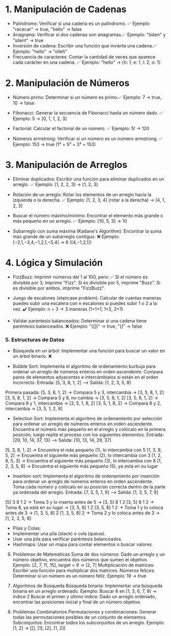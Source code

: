 
# 1. Manipulación de Cadenas

- Palíndromo: Verificar si una cadena es un palíndromo. ✅
Ejemplo: "racecar" → true, "hello" → false
- Anagrama: Verificar si dos cadenas son anagramas.✅
Ejemplo: "listen" y "silent" → true
- Inversión de cadena: Escribir una función que invierta una cadena.✅
Ejemplo: "hello" → "olleh"
- Frecuencia de caracteres: Contar la cantidad de veces que aparece cada carácter en una cadena. ✅
Ejemplo: "hello" → {h: 1, e: 1, l: 2, o: 1}


# 2. Manipulación de Números
- Número primo: Determinar si un número es primo.✅
Ejemplo: 7 → true, 10 → false

- Fibonacci: Generar la secuencia de Fibonacci hasta un número dado. ✅
Ejemplo: 5 → [0, 1, 1, 2, 3]

- Factorial: Calcular el factorial de un número. ✅
Ejemplo: 5! → 120

- Números armstrong: Verificar si un número es un número armstrong. ✅
Ejemplo: 153 → true (1³ + 5³ + 3³ = 153)



# 3. Manipulación de Arreglos
- Eliminar duplicados: Escribir una función para eliminar duplicados en un arreglo. ✅
Ejemplo: [1, 2, 2, 3] → [1, 2, 3]

- Rotación de un arreglo: Rotar los elementos de un arreglo hacia la izquierda o la derecha. ✅
Ejemplo: [1, 2, 3, 4] (rotar a la derecha) → [4, 1, 2, 3]

- Buscar el número máximo/mínimo: Encontrar el elemento más grande o más pequeño en un arreglo. ✅
Ejemplo: [10, 5, 3] → 10

- Subarreglo con suma máxima (Kadane's Algorithm): Encontrar la suma más grande de un subarreglo contiguo. ❌
Ejemplo: [−2,1,−3,4,−1,2,1,−5,4] → 6 ([4,−1,2,1])



# 4. Lógica y Simulación
- FizzBuzz: Imprimir números del 1 al 100, pero: ✅
Si el número es divisible por 3, imprime "Fizz".
Si es divisible por 5, imprime "Buzz".
Si es divisible por ambos, imprime "FizzBuzz".

- Juego de escalones (staircase problem): Calcular de cuántas maneras puedes subir una escalera con n escalones si puedes subir 1 o 2 a la vez. ✔️
Ejemplo: n = 3 → 3 maneras (1+1+1, 1+2, 2+1)

- Validar paréntesis balanceados: Determinar si una cadena tiene paréntesis balanceados. ❌
Ejemplo: "([])" → true, "(]" → false


### 5. Estructuras de Datos
- Búsqueda en un árbol: Implementar una función para buscar un valor en un árbol binario. ❌

- Bubble Sort: Implementa el algoritmo de ordenamiento burbuja para ordenar un arreglo de números enteros en orden ascendente. Compara pares de elementos adyacentes e intercámbialos si están en el orden incorrecto.
Entrada: [5, 3, 8, 1, 2] --> Salida: [1, 2, 3, 5, 8]

Primera pasada:
[5, 3, 8, 1, 2]  → Compara 5 y 3, intercambia → [3, 5, 8, 1, 2]
[3, 5, 8, 1, 2]  → Compara 5 y 8, no cambia   → [3, 5, 8, 1, 2]
[3, 5, 8, 1, 2]  → Compara 8 y 1, intercambia → [3, 5, 1, 8, 2]
[3, 5, 1, 8, 2]  → Compara 8 y 2, intercambia → [3, 5, 1, 2, 8]

- Selection Sort: Implementa el algoritmo de ordenamiento por selección para ordenar un arreglo de números enteros en orden ascendente. Encuentra el número más pequeño en el arreglo y colócalo en la primera posición, luego repite el proceso con los siguientes elementos.
Entrada: [29, 10, 14, 37, 13] --> Salida: [10, 13, 14, 29, 37]

[5, 3, 8, 1, 2]  → Encuentra el más pequeño (1), lo intercambia con 5
[1, 3, 8, 5, 2]  → Encuentra el siguiente más pequeño (2), lo intercambia con 3
[1, 2, 8, 5, 3]  → Encuentra el siguiente más pequeño (3), lo intercambia con 8
[1, 2, 3, 5, 8]  → Encuentra el siguiente más pequeño (5), ya está en su lugar


- Insertion sort: Implementa el algoritmo de ordenamiento por inserción para ordenar un arreglo de números enteros en orden ascendente. Toma cada número y colócalo en su posición correcta dentro de la parte ya ordenada del arreglo.
Entrada: [7, 3, 5, 1, 9] --> Salida: [1, 3, 5, 7, 9]

[5] 3 8 1 2  → Toma 3 y lo inserta antes de 5 → [3, 5] 8 1 2
[3, 5] 8 1 2 → Toma 8, ya está en su lugar → [3, 5, 8] 1 2
[3, 5, 8] 1 2 → Toma 1 y lo coloca antes de 3 → [1, 3, 5, 8] 2
[1, 3, 5, 8] 2 → Toma 2 y lo coloca antes de 3 → [1, 2, 3, 5, 8]


- Pilas y Colas:
- Implementar una pila (stack) o cola (queue).
- Usar una pila para verificar paréntesis balanceados.
- Hashmaps: Usar un mapa para contar elementos o buscar valores.


6. Problemas de Matemáticas
Suma de dos números: Dado un arreglo y un número objetivo, encuentra dos números que sumen el objetivo.
Ejemplo: [2, 7, 11, 15], target = 9 → [2, 7]
Multiplicación de matrices: Escribir una función para multiplicar dos matrices.
Números felices: Determinar si un número es un número feliz.
Ejemplo: 19 → true


7. Algoritmos de Búsqueda
Búsqueda binaria: Implementar una búsqueda binaria en un arreglo ordenado.
Ejemplo: Buscar 6 en [1, 3, 6, 7, 9] → índice 2
Buscar el primer y último índice: Dado un arreglo ordenado, encontrar las posiciones inicial y final de un número objetivo.


8. Problemas Combinatorios
Permutaciones y combinaciones: Generar todas las permutaciones posibles de un conjunto de elementos.
Subconjuntos: Encontrar todos los subconjuntos de un arreglo.
Ejemplo: [1, 2] → [[], [1], [2], [1, 2]]